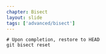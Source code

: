 ```yaml
---
chapter: Bisect
layout: slide
tags: ['advanced/bisect']
---
```


	# Upon completion, restore to HEAD
	git bisect reset